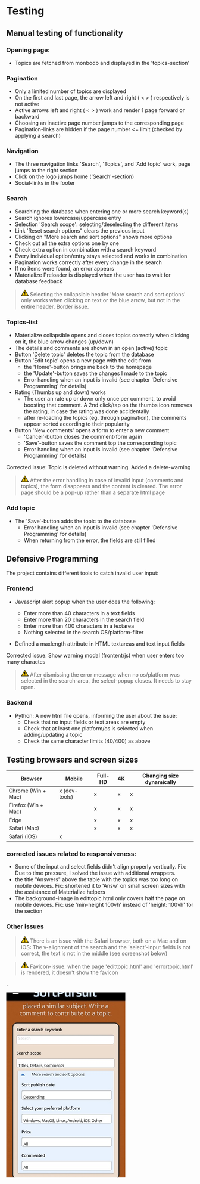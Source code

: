 # Testing

## Manual testing of functionality

### Opening page:
- Topics are fetched from monbodb and displayed in the 'topics-section'

### Pagination
- Only a limited number of topics are displayed
- On the first and last page, the arrow left and right ( < > ) respectively is not active
- Active arrows left and right ( < > ) work and render 1 page forward or backward
- Choosing an inactive page number jumps to the corresponding page
- Pagination-links are hidden if the page number <= limit (checked by applying a search)

### Navigation
- The three navigation links 'Search', 'Topics', and 'Add topic' work, page jumps to the right section
- Click on the logo jumps home ('Search'-section)
- Social-links in the footer

### Search
- Searching the database when entering one or more search keyword(s)
- Search ignores lowercase/uppercase entry
- Selection 'Search scope': selecting/deselecting the different items
- Link 'Reset search options" clears the previous input
- Clicking on "More search and sort options" shows more options
- Check out all the extra options one by one
- Check extra option in combination with a search keyword
- Every individual option/entry stays selected and works in combination
- Pagination works correctly after every change in the search
- If no items were found, an error appears
- Materialize Preloader is displayed when the user has to wait for database feedback
><img src="warning-sign.png" alt="warning sign" width="20"/> Selecting the collapsible header 'More search and sort options'
only works when clicking on text or the blue arrow, but not in the entire header. Border issue.

### Topics-list

- Materialize collapsible opens and closes topics correctly when clicking on it, the blue arrow changes (up/down)
- The details and comments are shown in an open (active) topic
- Button 'Delete topic' deletes the topic from the database
- Button 'Edit topic' opens a new page with the edit-from
    - the 'Home'-button brings me back to the homepage
    - the 'Update'-button saves the changes I made to the topic
    - Error handling when an input is invalid (see chapter 'Defensive Programming' for details)
- Rating (Thumbs up and down) works
    - The user an rate up or down only once per comment, to avoid boosting that comment. A 2nd click/tap on the thumbs icon removes
    the rating, in case the rating was done accidentally
    - after re-loading the topics (eg. through pagination), the comments appear sorted according to their popularity
- Button 'New comments' opens a form to enter a new comment
    - 'Cancel'-button closes the comment-form again
    - 'Save'-button saves the comment top the corresponding topic
    - Error handling when an input is invalid (see chapter 'Defensive Programming' for details)

Corrected issue: Topic is deleted without warning. Added a delete-warning

><img src="warning-sign.png" alt="warning sign" width="20"/> After the error handling in case of invalid input
(comments and topics), the form disappears and the content is cleared. The error page should be a pop-up
rather than a separate html page

### Add topic

- The 'Save'-button adds the topic to the database
    - Error handling when an input is invalid (see chapter 'Defensive Programming' for details)
    - When returning from the error, the fields are still filled

## Defensive Programming

The project contains different tools to catch invalid user input:

### Frontend

- Javascript alert popup when the user does the following:
    - Enter more than 40 characters in a text fields
    - Enter more than 20 characters in the search field
    - Enter more than 400 characters in a textarea
    - Nothing selected in the search OS/platform-filter

- Defined a maxlength attribute in HTML textareas and text input fields

Corrected issue: Show warning modal (frontent/js) when user enters too many charactes

><img src="warning-sign.png" alt="warning sign" width="20"/> After dismissing the error message when no os/platform was selected in the search-area, the select-popup closes. It needs to stay open.

### Backend
- Python: A new html file opens, informing the user about the issue:
    - Check that no input fields or text areas are empty
    - Check that at least one platform/os is selected when adding/updating a topic
    - Check the same character limits (40/400) as above

## Testing browsers and screen sizes

| Browser                 | Mobile             | Full-HD | 4K | Changing size dynamically|
| ----------------------- |------------------- | ------- | -- | ------------------------ |
| Chrome (Win + Mac)      | x (dev-tools)      | x       | x  | x                        |
| Firefox (Win + Mac)     |                    | x       | x  | x                        |
| Edge                    |                    | x       | x  | x                        |
| Safari (Mac)            |                    | x       | x  | x                        |
| Safari (iOS)            | x                  |         |    |                          |

### corrected issues related to responsiveness:
- Some of the input and select fields didn't align properly vertically. Fix: Due to time pressure, I solved the issue with
additional wrappers.
- the title "Answers" above the table with the topics was too long on mobile devices. Fix: shortened it to 'Answ' on small screen
sizes with the assistance of Materialize helpers
- The background-image in edittopic.html only covers half the page on mobile devices. Fix: use
'min-height 100vh' instead of 'height: 100vh' for the section

### Other issues

><img src="warning-sign.png" alt="iOS" width="20"/> There is an issue with the Safari browser, both on a Mac and on iOS:
The v-alignment of the search and the 'select'-input fields is not correct, the text is not in the middle (see screenshot below)

><img src="warning-sign.png" alt="warning sign" width="20"/> Favicon-issue: when the page 'edittopic.html' and 'errortopic.html'
is rendered, it doesn't show the favicon 

.

<img src="iOS-safari-screenshot.png" alt="iOS">
